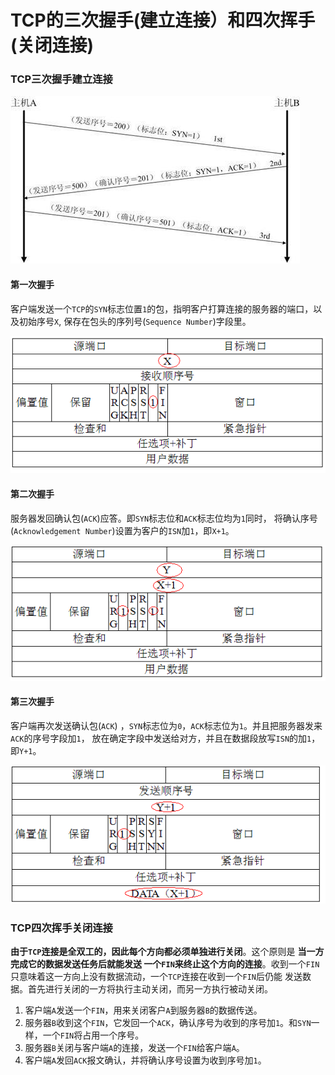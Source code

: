 TCP的三次握手(建立连接）和四次挥手(关闭连接)
======================================================================
### TCP三次握手建立连接

![TCP三次握手建立连接](img/TCP三次握手建立连接.jpeg)

#### 第一次握手
客户端发送一个`TCP`的`SYN`标志位置`1`的包，指明客户打算连接的服务器的端口，以及初始序号`X`,
保存在包头的序列号(`Sequence Number`)字段里。

![第一次握手](img/第一次握手.png)

#### 第二次握手
服务器发回确认包(`ACK`)应答。即`SYN`标志位和`ACK`标志位均为`1`同时，
将确认序号(`Acknowledgement Number`)设置为客户的`ISN`加`1`，即`X+1`。

![第二次握手](img/第二次握手.png)

#### 第三次握手
客户端再次发送确认包(`ACK`) ，`SYN`标志位为`0`，`ACK`标志位为`1`。并且把服务器发来`ACK`的序号字段加`1`，
放在确定字段中发送给对方，并且在数据段放写`ISN`的加`1`，即`Y+1`。

![第三次握手](img/第三次握手.png)

### TCP四次挥手关闭连接
**由于`TCP`连接是全双工的，因此每个方向都必须单独进行关闭**。这个原则是 **当一方完成它的数据发送任务后就能发送
一个`FIN`来终止这个方向的连接**。收到一个`FIN`只意味着这一方向上没有数据流动，一个`TCP`连接在收到一个`FIN`后仍能
发送数据。首先进行关闭的一方将执行主动关闭，而另一方执行被动关闭。
1. 客户端`A`发送一个`FIN`，用来关闭客户`A`到服务器`B`的数据传送。
2. 服务器`B`收到这个`FIN`，它发回一个`ACK`，确认序号为收到的序号加`1`。和`SYN`一样，一个`FIN`将占用一个序号。
3. 服务器`B`关闭与客户端`A`的连接，发送一个`FIN`给客户端`A`。
4. 客户端`A`发回`ACK`报文确认，并将确认序号设置为收到序号加`1`。
